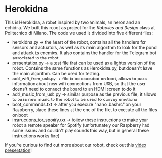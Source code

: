 # Herokidna

This is Herokidna, a robot inspired by two animals, an heron and an echidna. We built this robot as project for the *Robotics and Design* class at Politecnico di Milano.
The code we used is divided into five different files:
 - herokidna.py -> the heart of the robot, contains all the handlers for sensors and actuators, as well as its main algorithm to look for the pond and attack its enemies. It also contains the handler for the Telegram bot associated to the robot.
 - presentation.py -> a test file that can be used as a lighter version of the robot. Contains the same functions as Herokidna.py, but doesn't have the main algorithm. Can be used for testing.
 - add_wifi_from_usb.py -> file to be executed on boot, allows to pass information about new wifi connections from USB, so that the user doens't need to connect the board to an HDMI screen to do it
 - add_music_from_usb.py -> similar purpose as the previous file, it allows to pass new music to the robot to be used to convey emotions
 - boot_commands.txt -> after you execute "nano .bashrc" on your Raspberry, place these lines at the end of the file, to execute all the files on boot
 - instructions_for_spotify.txt -> follow these instructions to make your robot a remote speaker for Spotify (unfortunately our Raspberry had some issues and couldn't play sounds this way, but in general these instructions works fine)
 
If you're curious to find out more about our robot, check out this [video presentation](https://www.youtube.com/watch?v=Tnk5hBs34hY)!
